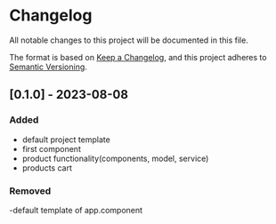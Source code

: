 # Changelog

All notable changes to this project will be documented in this file.

The format is based on [Keep a Changelog](https://keepachangelog.com/en/1.0.0/),
and this project adheres to [Semantic Versioning](https://semver.org/spec/v2.0.0.html).


## [0.1.0] - 2023-08-08

### Added

- default project template
- first component
- product functionality(components, model, service)
- products cart

### Removed
-default template of app.component
